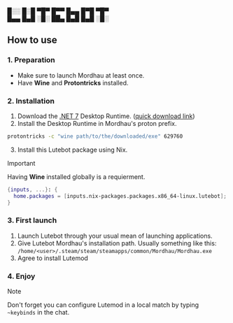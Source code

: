 █░░ █░█ ▀█▀ █▀▀ █▄▄ █▀█ ▀█▀<br>
█▄▄ █▄█ ░█░ ██▄ █▄█ █▄█ ░█░

## How to use

### 1. Preparation
- Make sure to launch Mordhau at least once.
- Have **Wine** and **Protontricks** installed.

### 2. Installation
1. Download the [.NET 7](https://dotnet.microsoft.com/en-us/download/dotnet/7.0) Desktop Runtime. ([quick download link](https://builds.dotnet.microsoft.com/dotnet/WindowsDesktop/7.0.20/windowsdesktop-runtime-7.0.20-win-x64.exe))
2. Install the Desktop Runtime in Mordhau's proton prefix.
```sh
protontricks -c "wine path/to/the/downloaded/exe" 629760
```

3. Install this Lutebot package using Nix.
> [!IMPORTANT]
> Having **Wine** installed globally is a requierment.
```Nix
{inputs, ...}: {
  home.packages = [inputs.nix-packages.packages.x86_64-linux.lutebot];
}
```

### 3. First launch
1. Launch Lutebot through your usual mean of launching applications.
2. Give Lutebot Mordhau's installation path. Usually something like this:<br>
`/home/<user>/.steam/steam/steamapps/common/Mordhau/Mordhau.exe`
3. Agree to install Lutemod

### 4. Enjoy

> [!NOTE]
> Don't forget you can configure Lutemod in a local match by typing `~keybinds` in the chat.
